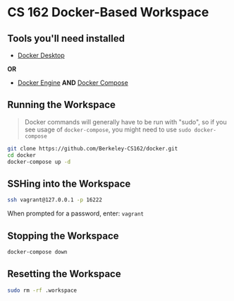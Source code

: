 # CS 162 Docker-Based Workspace

## Tools you'll need installed
- [Docker Desktop](https://docs.docker.com/desktop/)

**OR**

- [Docker Engine](https://docs.docker.com/engine/) **AND** [Docker Compose](https://docs.docker.com/compose/)

## Running the Workspace
> Docker commands will generally have to be run with "sudo", so if you see usage of `docker-compose`, you might need to use `sudo docker-compose`

```bash
git clone https://github.com/Berkeley-CS162/docker.git
cd docker
docker-compose up -d
```

## SSHing into the Workspace
```bash
ssh vagrant@127.0.0.1 -p 16222
```
When prompted for a password, enter: `vagrant`

## Stopping the Workspace
```bash
docker-compose down
```

## Resetting the Workspace
```bash
sudo rm -rf .workspace
```

